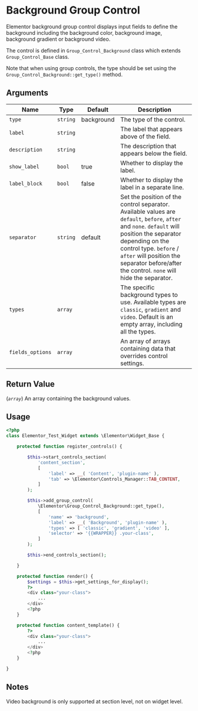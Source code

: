 # Background Group Control

Elementor background group control displays input fields to define the background including the background color, background image, background gradient or background video.

The control is defined in `Group_Control_Background` class which extends `Group_Control_Base` class.

Note that when using group controls, the type should be set using the `Group_Control_Background::get_type()` method.

## Arguments

<table>
	<thead>
		<tr>
			<th>Name</th>
			<th>Type</th>
			<th>Default</th>
			<th>Description</th>
		</tr>
	</thead>
	<tbody>
		<tr>
			<td><code>type</code></td>
			<td><code>string</code></td>
			<td>background</td>
			<td>The type of the control.</td>
		</tr>
		<tr>
			<td><code>label</code></td>
			<td><code>string</code></td>
			<td></td>
			<td>The label that appears above of the field.</td>
		</tr>
		<tr>
			<td><code>description</code></td>
			<td><code>string</code></td>
			<td></td>
			<td>The description that appears below the field.</td>
		</tr>
		<tr>
			<td><code>show_label</code></td>
			<td><code>bool</code></td>
			<td>true</td>
			<td>Whether to display the label.</td>
		</tr>
		<tr>
			<td><code>label_block</code></td>
			<td><code>bool</code></td>
			<td>false</td>
			<td>Whether to display the label in a separate line.</td>
		</tr>
		<tr>
			<td><code>separator</code></td>
			<td><code>string</code></td>
			<td>default</td>
			<td>Set the position of the control separator. Available values are <code>default</code>, <code>before</code>, <code>after</code> and <code>none</code>. <code>default</code> will position the separator depending on the control type. <code>before</code> / <code>after</code> will position the separator before/after the control. <code>none</code> will hide the separator.</td>
		</tr>
		<tr>
			<td><code>types</code></td>
			<td><code>array</code></td>
			<td></td>
			<td>The specific background types to use. Available types are <code>classic</code>, <code>gradient</code> and <code>video</code>. Default is an empty array, including all the types.</td>
		</tr>
		<tr>
			<td><code>fields_options</code></td>
			<td><code>array</code></td>
			<td></td>
			<td>An array of arrays containing data that overrides control settings.</td>
		</tr>
	</tbody>
</table>

## Return Value

(_`array`_) An array containing the background values.

## Usage

```php {14-22,31-33,39-41}
<?php
class Elementor_Test_Widget extends \Elementor\Widget_Base {

	protected function register_controls() {

		$this->start_controls_section(
			'content_section',
			[
				'label' => __( 'Content', 'plugin-name' ),
				'tab' => \Elementor\Controls_Manager::TAB_CONTENT,
			]
		);

		$this->add_group_control(
			\Elementor\Group_Control_Background::get_type(),
			[
				'name' => 'background',
				'label' => __( 'Background', 'plugin-name' ),
				'types' => [ 'classic', 'gradient', 'video' ],
				'selector' => '{{WRAPPER}} .your-class',
			]
		);

		$this->end_controls_section();

	}

	protected function render() {
		$settings = $this->get_settings_for_display();
		?>
		<div class="your-class">
			...
		</div>
		<?php
	}

	protected function content_template() {
		?>
		<div class="your-class">
			...
		</div>
		<?php
	}

}
```

## Notes

Video background is only supported at section level, not on widget level.
